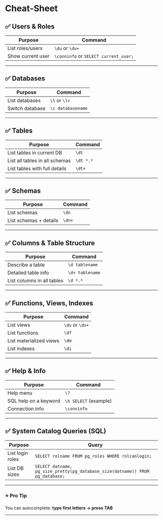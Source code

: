 # Cheat-Sheet
## ✅ Users & Roles

| Purpose           | Command                               |
| ----------------- | ------------------------------------- |
| List roles/users  | `\du` or `\du+`                       |
| Show current user | `\conninfo` or `SELECT current_user;` |

---

## ✅ Databases

| Purpose         | Command           |
| --------------- | ----------------- |
| List databases  | `\l` or `\l+`     |
| Switch database | `\c databasename` |

---

## ✅ Tables

| Purpose                        | Command   |
| ------------------------------ | --------- |
| List tables in current DB      | `\dt`     |
| List all tables in all schemas | `\dt *.*` |
| List tables with full details  | `\dt+`    |

---

## ✅ Schemas

| Purpose                | Command |
| ---------------------- | ------- |
| List schemas           | `\dn`   |
| List schemas + details | `\dn+`  |

---

## ✅ Columns & Table Structure

| Purpose                    | Command         |
| -------------------------- | --------------- |
| Describe a table           | `\d tablename`  |
| Detailed table info        | `\d+ tablename` |
| List columns in all tables | `\d *.*`        |

---

## ✅ Functions, Views, Indexes

| Purpose                 | Command         |
| ----------------------- | --------------- |
| List views              | `\dv` or `\dv+` |
| List functions          | `\df`           |
| List materialized views | `\dm`           |
| List indexes            | `\di`           |

---

## ✅ Help & Info

| Purpose               | Command               |
| --------------------- | --------------------- |
| Help menu             | `\?`                  |
| SQL help on a keyword | `\h SELECT` (example) |
| Connection info       | `\conninfo`           |

---

## ✅ System Catalog Queries (SQL)

| Purpose          | Query                                                                         |
| ---------------- | ----------------------------------------------------------------------------- |
| List login roles | `SELECT rolname FROM pg_roles WHERE rolcanlogin;`                             |
| List DB sizes    | `SELECT datname, pg_size_pretty(pg_database_size(datname)) FROM pg_database;` |

---

### ⭐ Pro Tip

You can autocomplete: **type first letters → press TAB**

---
